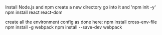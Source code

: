 Install Node.js and npm
create a new directory go into it and 'npm init -y'
npm install react react-dom

create all the environment config as done here:
npm install cross-env-file
npm install -g webpack
npm install --save-dev webpack

